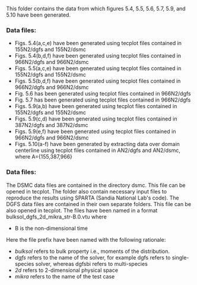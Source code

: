 This folder contains the data from which figures 5.4, 5.5, 5.6, 5.7, 5.9, and 5.10 have been generated.

### Data files:  

- Figs. 5.4(a,c,e) have been generated using tecplot files contained in 155N2/dgfs and 155N2/dsmc
- Figs. 5.4(b,d,f) have been generated using tecplot files contained in 966N2/dgfs and 966N2/dsmc
- Figs. 5.5(a,c,e) have been generated using tecplot files contained in 155N2/dgfs and 155N2/dsmc
- Figs. 5.5(b,d,f) have been generated using tecplot files contained in 966N2/dgfs and 966N2/dsmc
- Fig. 5.6 has been generated using tecplot files contained in 966N2/dgfs
- Fig. 5.7 has been generated using tecplot files contained in 966N2/dgfs
- Figs. 5.9(a,b) have been generated using tecplot files contained in 155N2/dgfs and 155N2/dsmc
- Figs. 5.9(c,d) have been generated using tecplot files contained in 387N2/dgfs and 387N2/dsmc
- Figs. 5.9(e,f) have been generated using tecplot files contained in 966N2/dgfs and 966N2/dsmc
- Figs. 5.10(a-f) have been generated by extracting data over domain centerline using tecplot files contained in AN2/dgfs and AN2/dsmc, where A={155,387,966}


### Data files:  

The DSMC data files are contained in the directory dsmc. This file can be opened in tecplot. The folder also contain necessary input files to reproduce the results using SPARTA (Sandia National Lab's code).
The DGFS data files are contained in their own separate folders. This file can be also opened in tecplot. The files have been named in a format bulksol_dgfs_2d_mikra_str-B.0.vtu where 
- B is the non-dimensional time

Here the file prefix have been named with the following rationale:
- *bulksol* refers to bulk property i.e., moments of the distribution. 
- *dgfs* refers to the name of the solver, for example dgfs refers to single-species solver, whereas dgfsbi refers to multi-species
- *2d* refers to 2-dimensional physical space
- *mikra* refers to the name of the test case